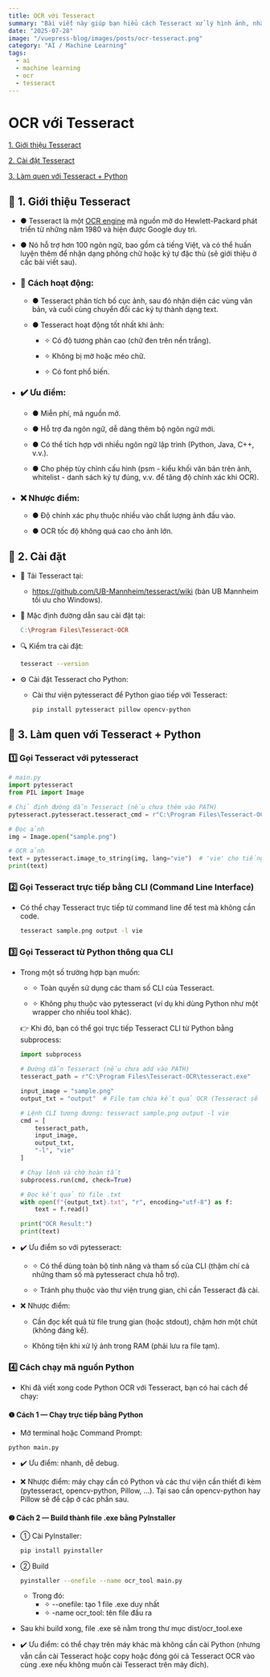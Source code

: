 ```yaml
---
title: OCR với Tesseract
summary: "Bài viết này giúp bạn hiểu cách Tesseract xử lý hình ảnh, nhận dạng văn bản, và các yếu tố ảnh hưởng đến độ chính xác như chất lượng ảnh, font chữ, bố cục."
date: "2025-07-28"
image: "/vuepress-blog/images/posts/ocr-tesseract.png"
category: "AI / Machine Learning"
tags:
  - ai
  - machine learning
  - ocr
  - tesseract
---
```


# OCR với Tesseract

[1. Giới thiệu Tesseract](#1)

[2. Cài đặt Tesseract](#2)

[3. Làm quen với Tesseract + Python](#3)

<a name="1"></a>

## 📌 1. Giới thiệu Tesseract

- ● Tesseract là một [OCR engine](https://sy-duc.github.io/vuepress-blog/blog-posts/ai/ocr-tong-quan.html) mã nguồn mở do Hewlett-Packard phát triển từ những năm 1980 và hiện được Google duy trì.

- ● Nó hỗ trợ hơn 100 ngôn ngữ, bao gồm cả tiếng Việt, và có thể huấn luyện thêm để nhận dạng phông chữ hoặc ký tự đặc thù (sẽ giới thiệu ở cấc bài viết sau).

- ### 🚀 Cách hoạt động:

  - ● Tesseract phân tích bố cục ảnh, sau đó nhận diện các vùng văn bản, và cuối cùng chuyển đổi các ký tự thành dạng text.

  - ● Tesseract hoạt động tốt nhất khi ảnh:

    - ✧ Có độ tương phản cao (chữ đen trên nền trắng).

    - ✧ Không bị mờ hoặc méo chữ.

    - ✧ Có font phổ biến.

- ### ✔️ Ưu điểm:

  - ● Miễn phí, mã nguồn mở.

  - ● Hỗ trợ đa ngôn ngữ, dễ dàng thêm bộ ngôn ngữ mới.

  - ● Có thể tích hợp với nhiều ngôn ngữ lập trình (Python, Java, C++, v.v.).

  - ● Cho phép tùy chỉnh cấu hình (psm - kiểu khối văn bản trên ảnh, whitelist - danh sách ký tự đúng, v.v. để tăng độ chính xác khi OCR).

- ### ❌ Nhược điểm:

  - ● Độ chính xác phụ thuộc nhiều vào chất lượng ảnh đầu vào.

  - ● OCR tốc độ không quá cao cho ảnh lớn.

<a name="2"></a>

## 📌 2. Cài đặt

- 🔗 Tải Tesseract tại:

  - https://github.com/UB-Mannheim/tesseract/wiki (bản UB Mannheim tối ưu cho Windows).

- 📂 Mặc định đường dẫn sau cài đặt tại:

  ```makefile
  C:\Program Files\Tesseract-OCR
  ```

- 🔍 Kiểm tra cài đặt:

  ```bash
  tesseract --version
  ```

- ⚙️ Cài đặt Tesseract cho Python:
  - Cài thư viện pytesseract để Python giao tiếp với Tesseract:
    ```bash
    pip install pytesseract pillow opencv-python
    ```

<a name="3"></a>

## 📌 3. Làm quen với Tesseract + Python

### 1️⃣ Gọi Tesseract với pytesseract

```python
# main.py
import pytesseract
from PIL import Image

# Chỉ định đường dẫn Tesseract (nếu chưa thêm vào PATH)
pytesseract.pytesseract.tesseract_cmd = r"C:\Program Files\Tesseract-OCR\tesseract.exe"

# Đọc ảnh
img = Image.open("sample.png")

# OCR ảnh
text = pytesseract.image_to_string(img, lang="vie")  # 'vie' cho tiếng Việt
print(text)
```

### 2️⃣ Gọi Tesseract trực tiếp bằng CLI (Command Line Interface)

- Có thể chạy Tesseract trực tiếp từ command line để test mà không cần code.

  ```bash
  tesseract sample.png output -l vie
  ```

### 3️⃣ Gọi Tesseract từ Python thông qua CLI

- Trong một số trường hợp bạn muốn:

  - ✧ Toàn quyền sử dụng các tham số CLI của Tesseract.

  - ✧ Không phụ thuộc vào pytesseract (ví dụ khi dùng Python như một wrapper cho nhiều tool khác).

  👉 Khi đó, bạn có thể gọi trực tiếp Tesseract CLI từ Python bằng subprocess:

  ```python
  import subprocess

  # Đường dẫn Tesseract (nếu chưa add vào PATH)
  tesseract_path = r"C:\Program Files\Tesseract-OCR\tesseract.exe"

  input_image = "sample.png"
  output_txt = "output"  # File tạm chứa kết quả OCR (Tesseract sẽ tự thêm .txt)

  # Lệnh CLI tương đương: tesseract sample.png output -l vie
  cmd = [
      tesseract_path,
      input_image,
      output_txt,
      "-l", "vie"
  ]

  # Chạy lệnh và chờ hoàn tất
  subprocess.run(cmd, check=True)

  # Đọc kết quả từ file .txt
  with open(f"{output_txt}.txt", "r", encoding="utf-8") as f:
      text = f.read()

  print("OCR Result:")
  print(text)
  ```

- ✔️ Ưu điểm so với pytesseract:
  - ✧ Có thể dùng toàn bộ tính năng và tham số của CLI (thậm chí cả những tham số mà pytesseract chưa hỗ trợ).

  - ✧ Tránh phụ thuộc vào thư viện trung gian, chỉ cần Tesseract đã cài.

- ❌ Nhược điểm:
  - Cần đọc kết quả từ file trung gian (hoặc stdout), chậm hơn một chút (không đáng kể).

  - Không tiện khi xử lý ảnh trong RAM (phải lưu ra file tạm).

### 4️⃣ Cách chạy mã nguồn Python
- Khi đã viết xong code Python OCR với Tesseract, bạn có hai cách để chạy:

#### ❶ Cách 1 — Chạy trực tiếp bằng Python
- Mở terminal hoặc Command Prompt:
```bash
python main.py
```

- ✔️ Ưu điểm: nhanh, dễ debug.

- ❌ Nhược điểm: máy chạy cần có Python và các thư viện cần thiết đi kèm (pytesseract, opencv-python, Pillow, ...). Tại sao cần opencv-python hay Pillow sẽ đề cập ở các phần sau.

#### ❷ Cách 2 — Build thành file .exe bằng PyInstaller
- ➀ Cài PyInstaller:
  ```bash
  pip install pyinstaller
  ```

- ➁ Build
  ```bash
  pyinstaller --onefile --name ocr_tool main.py
  ```

  - Trong đó:
    - ✧ --onefile: tạo 1 file .exe duy nhất
    - ✧ -name ocr_tool: tên file đầu ra

- Sau khi build xong, file .exe sẽ nằm trong thư mục dist/ocr_tool.exe

- ✔️ Ưu điểm: có thể chạy trên máy khác mà không cần cài Python (nhưng vẫn cần cài Tesseract hoặc copy hoặc đóng gói cả Tesseract OCR vào cùng .exe nếu không muốn cài Tesseract trên máy đích).
